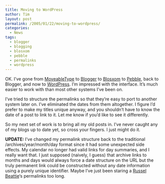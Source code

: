 ```yaml
---
title: Moving to WordPress
author: Tim
layout: post
permalink: /2005/01/22/moving-to-wordpress/
categories:
  - News
tags:
  - blogger
  - blogging
  - blosxom
  - pebble
  - permalinks
  - wordpress
---
```

OK. I&#8217;ve gone from [MoveableType][1] to [Blogger][2] to [Blosxom][3] to [Pebble][4], back to Blogger, and now to [WordPress][5]. I&#8217;m impressed with the interface. It&#8217;s much easier to work with than most other systems I&#8217;ve been on.

I&#8217;ve tried to structure the permalinks so that they&#8217;re easy to port to another system later on. I&#8217;ve eliminated the dates from them altogether. I figure I&#8217;d prefer to make my titles unique anyway, and you shouldn&#8217;t have to know the date of a post to link to it. Let me know if you&#8217;d like to see it differently.

So my next set of work is to bring all my old posts in. I&#8217;ve never caught any of my blogs up to date yet, so cross your fingers. I just might do it.

**UPDATE:** I&#8217;ve changed my permalink structure back to the traditional /archives/year/month/day format since it had some unexpected side effects. My calendar no longer had valid links for day summaries, and I really want that. I just supposed (naively, I guess) that archive links to months and days would always force a date structure on the URL but the truly permanent link could be constructed without any date information using a purely unique identifier. Maybe I&#8217;ve just been staring a [Russel Beattie][6]&#8216;s permalinks too long.

 [1]: http://moveabletype.org/
 [2]: http://blogger.com
 [3]: http://blosxom.com
 [4]: http://pebble.sourceforge.net
 [5]: http://wordpress.org
 [6]: http://www.russellbeattie.com/notebook/ "Russell Beattie Notebook"
